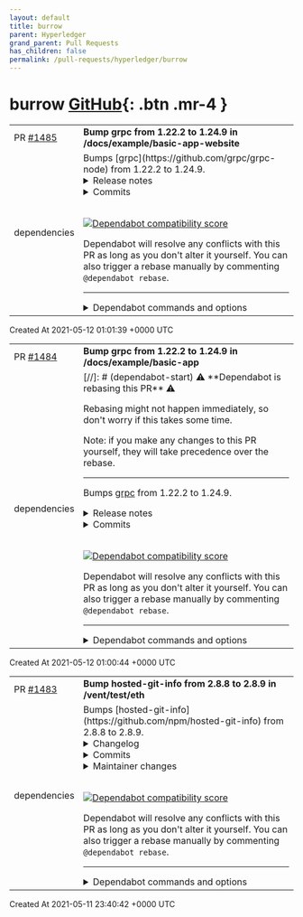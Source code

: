 ```yaml
---
layout: default
title: burrow
parent: Hyperledger
grand_parent: Pull Requests
has_children: false
permalink: /pull-requests/hyperledger/burrow
---
```


# burrow <span class="fs-3 right-align">[GitHub](https://github.com/hyperledger/burrow){: .btn .mr-4 }</span>


<div>
    <table>
        <tr>
            <td>
                PR <a href="https://github.com/hyperledger/burrow/pull/1485" class=".btn">#1485</a>
            </td>
            <td>
                <b>
                    Bump grpc from 1.22.2 to 1.24.9 in /docs/example/basic-app-website
                </b>
            </td>
        </tr>
        <tr>
            <td>
                <span class="chip">dependencies</span>
            </td>
            <td>
                Bumps [grpc](https://github.com/grpc/grpc-node) from 1.22.2 to 1.24.9.
<details>
<summary>Release notes</summary>
<p><em>Sourced from <a href="https://github.com/grpc/grpc-node/releases">grpc's releases</a>.</em></p>
<blockquote>
<h2>Node gRPC v1.24.7</h2>
<ul>
<li>Log just serialization and deserialization errors on the server, instead of logging all errors with the code <code>INTERNAL</code> (<a href="https://github-redirect.dependabot.com/grpc/grpc-node/issues/1750">#1750</a>)</li>
<li>Replace the <code>instanceof Function</code> check to make it work properly in certain environments (<a href="https://github-redirect.dependabot.com/grpc/grpc-node/issues/1759">#1759</a> contributed by <a href="https://github.com/zereraz"><code>@​zereraz</code></a>)</li>
</ul>
<h2>Node gRPC v1.24.6</h2>
<ul>
<li>Fix prototype pollution possibility in loadPackageDefinition (<a href="https://github-redirect.dependabot.com/grpc/grpc-node/issues/1701">#1701</a>)</li>
</ul>
<h2>Node gRPC v1.24.5</h2>
<ul>
<li>Add support for Electron 11 and newer versions of Electron 10 (<a href="https://github-redirect.dependabot.com/grpc/grpc-node/issues/1684">#1684</a>)</li>
</ul>
<h2>Node gRPC v1.24.4</h2>
<ul>
<li>Add support for Electron 10 and newer minor versions of Electron 8 and 9 (<a href="https://github-redirect.dependabot.com/grpc/grpc-node/issues/1615">#1615</a>)</li>
<li>Add a note in the README stating the latest supported versions of Node and Electron (<a href="https://github-redirect.dependabot.com/grpc/grpc-node/issues/1615">#1615</a>)</li>
<li>Prevent prototype pollution in <code>loadPackageDefinition</code> (<a href="https://github-redirect.dependabot.com/grpc/grpc-node/issues/1606">#1606</a>)</li>
<li>Add <code>ResponseType</code> to <code>ServerWritableStream</code> type definition for compatibility with <code>@grpc/grpc-js</code> (<a href="https://github-redirect.dependabot.com/grpc/grpc-node/issues/1590">#1590</a> contributed by <a href="https://github.com/badsyntax"><code>@​badsyntax</code></a>)</li>
<li>Add <code>methodTypes</code> enum to type definition (<a href="https://github-redirect.dependabot.com/grpc/grpc-node/issues/1496">#1496</a> contributed by <a href="https://github.com/jncr"><code>@​jncr</code></a>)</li>
</ul>
<h2>grpc 1.24.3</h2>
<ul>
<li>Add support for S390x (originally <a href="https://github-redirect.dependabot.com/grpc/grpc-node/issues/1230">#1230</a> contributed by <a href="https://github.com/shahidhs-ibm"><code>@​shahidhs-ibm</code></a>)</li>
<li>Add support for Node 14, and Electron 7, 8, and 9</li>
<li>Unbundle the dependency on <code>node-pre-gyp</code> (<a href="https://github-redirect.dependabot.com/grpc/grpc-node/issues/1371">#1371</a> contributed by <a href="https://github.com/Naktibalda"><code>@​Naktibalda</code></a>)</li>
</ul>
<p><strong>Known Issues</strong>:</p>
<ul>
<li><a href="https://github-redirect.dependabot.com/grpc/grpc-node/issues/1407">#1407</a> may cause errors when running on Node 14</li>
</ul>
<h2>Node gRPC v1.24.2</h2>
<ul>
<li>Publish some missing files to fix building from source (<a href="https://github-redirect.dependabot.com/grpc/grpc-node/issues/1060">#1060</a>)</li>
<li>Add support for Node 13 and Electron 7 (<a href="https://github-redirect.dependabot.com/grpc/grpc-node/issues/1097">#1097</a>)</li>
</ul>
<p><a href="https://github.com/grpc/grpc/releases/tag/v1.24.0">C core release notes</a></p>
<h2>Node gRPC v1.23.4</h2>
<p><a href="https://github.com/grpc/grpc/releases/tag/v1.23.1">C core release notes</a></p>
<h2>Node gRPC v1.23.3</h2>
<h2>Node gRPC v1.23.0</h2>
<ul>
<li>Fix Channel argument validation error messages (<a href="https://github-redirect.dependabot.com/grpc/grpc-node/issues/932">#932</a> contributed by <a href="https://github.com/clehene"><code>@​clehene</code></a>)</li>
<li>Add support for Electron 4.2 and 6.0 (<a href="https://github-redirect.dependabot.com/grpc/grpc-node/issues/939">#939</a> contributed by <a href="https://github.com/CapOM"><code>@​CapOM</code></a>, <a href="https://github-redirect.dependabot.com/grpc/grpc-node/issues/990">#990</a>)</li>
<li>Fix typos in TypeScript types file (<a href="https://github-redirect.dependabot.com/grpc/grpc-node/issues/972">#972</a>, <a href="https://github-redirect.dependabot.com/grpc/grpc-node/issues/983">#983</a> contributed by <a href="https://github.com/esilkensen"><code>@​esilkensen</code></a>)</li>
</ul>
<p><a href="https://github.com/grpc/grpc/releases/tag/v1.23.0">C core release notes</a></p>
<h2>Node gRPC v1.23.1</h2>
<ul>
<li>Remove dependency on <code>@types/protobufjs</code> (<a href="https://github-redirect.dependabot.com/grpc/grpc-node/issues/999">#999</a>)</li>
</ul>
<h2>Node gRPC v1.23.2</h2>
<!-- raw HTML omitted -->
</blockquote>
<p>... (truncated)</p>
</details>
<details>
<summary>Commits</summary>
<ul>
<li>See full diff in <a href="https://github.com/grpc/grpc-node/commits">compare view</a></li>
</ul>
</details>
<br />


[![Dependabot compatibility score](https://dependabot-badges.githubapp.com/badges/compatibility_score?dependency-name=grpc&package-manager=npm_and_yarn&previous-version=1.22.2&new-version=1.24.9)](https://docs.github.com/en/github/managing-security-vulnerabilities/about-dependabot-security-updates#about-compatibility-scores)

Dependabot will resolve any conflicts with this PR as long as you don't alter it yourself. You can also trigger a rebase manually by commenting `@dependabot rebase`.

[//]: # (dependabot-automerge-start)
[//]: # (dependabot-automerge-end)

---

<details>
<summary>Dependabot commands and options</summary>
<br />

You can trigger Dependabot actions by commenting on this PR:
- `@dependabot rebase` will rebase this PR
- `@dependabot recreate` will recreate this PR, overwriting any edits that have been made to it
- `@dependabot merge` will merge this PR after your CI passes on it
- `@dependabot squash and merge` will squash and merge this PR after your CI passes on it
- `@dependabot cancel merge` will cancel a previously requested merge and block automerging
- `@dependabot reopen` will reopen this PR if it is closed
- `@dependabot close` will close this PR and stop Dependabot recreating it. You can achieve the same result by closing it manually
- `@dependabot ignore this major version` will close this PR and stop Dependabot creating any more for this major version (unless you reopen the PR or upgrade to it yourself)
- `@dependabot ignore this minor version` will close this PR and stop Dependabot creating any more for this minor version (unless you reopen the PR or upgrade to it yourself)
- `@dependabot ignore this dependency` will close this PR and stop Dependabot creating any more for this dependency (unless you reopen the PR or upgrade to it yourself)
- `@dependabot use these labels` will set the current labels as the default for future PRs for this repo and language
- `@dependabot use these reviewers` will set the current reviewers as the default for future PRs for this repo and language
- `@dependabot use these assignees` will set the current assignees as the default for future PRs for this repo and language
- `@dependabot use this milestone` will set the current milestone as the default for future PRs for this repo and language

You can disable automated security fix PRs for this repo from the [Security Alerts page](https://github.com/hyperledger/burrow/network/alerts).

</details>
            </td>
        </tr>
    </table>
    <div class="right-align">
        Created At 2021-05-12 01:01:39 +0000 UTC
    </div>
</div>

<div>
    <table>
        <tr>
            <td>
                PR <a href="https://github.com/hyperledger/burrow/pull/1484" class=".btn">#1484</a>
            </td>
            <td>
                <b>
                    Bump grpc from 1.22.2 to 1.24.9 in /docs/example/basic-app
                </b>
            </td>
        </tr>
        <tr>
            <td>
                <span class="chip">dependencies</span>
            </td>
            <td>
                [//]: # (dependabot-start)
⚠️  **Dependabot is rebasing this PR** ⚠️ 

Rebasing might not happen immediately, so don't worry if this takes some time.

Note: if you make any changes to this PR yourself, they will take precedence over the rebase.

---

[//]: # (dependabot-end)

Bumps [grpc](https://github.com/grpc/grpc-node) from 1.22.2 to 1.24.9.
<details>
<summary>Release notes</summary>
<p><em>Sourced from <a href="https://github.com/grpc/grpc-node/releases">grpc's releases</a>.</em></p>
<blockquote>
<h2>Node gRPC v1.24.7</h2>
<ul>
<li>Log just serialization and deserialization errors on the server, instead of logging all errors with the code <code>INTERNAL</code> (<a href="https://github-redirect.dependabot.com/grpc/grpc-node/issues/1750">#1750</a>)</li>
<li>Replace the <code>instanceof Function</code> check to make it work properly in certain environments (<a href="https://github-redirect.dependabot.com/grpc/grpc-node/issues/1759">#1759</a> contributed by <a href="https://github.com/zereraz"><code>@​zereraz</code></a>)</li>
</ul>
<h2>Node gRPC v1.24.6</h2>
<ul>
<li>Fix prototype pollution possibility in loadPackageDefinition (<a href="https://github-redirect.dependabot.com/grpc/grpc-node/issues/1701">#1701</a>)</li>
</ul>
<h2>Node gRPC v1.24.5</h2>
<ul>
<li>Add support for Electron 11 and newer versions of Electron 10 (<a href="https://github-redirect.dependabot.com/grpc/grpc-node/issues/1684">#1684</a>)</li>
</ul>
<h2>Node gRPC v1.24.4</h2>
<ul>
<li>Add support for Electron 10 and newer minor versions of Electron 8 and 9 (<a href="https://github-redirect.dependabot.com/grpc/grpc-node/issues/1615">#1615</a>)</li>
<li>Add a note in the README stating the latest supported versions of Node and Electron (<a href="https://github-redirect.dependabot.com/grpc/grpc-node/issues/1615">#1615</a>)</li>
<li>Prevent prototype pollution in <code>loadPackageDefinition</code> (<a href="https://github-redirect.dependabot.com/grpc/grpc-node/issues/1606">#1606</a>)</li>
<li>Add <code>ResponseType</code> to <code>ServerWritableStream</code> type definition for compatibility with <code>@grpc/grpc-js</code> (<a href="https://github-redirect.dependabot.com/grpc/grpc-node/issues/1590">#1590</a> contributed by <a href="https://github.com/badsyntax"><code>@​badsyntax</code></a>)</li>
<li>Add <code>methodTypes</code> enum to type definition (<a href="https://github-redirect.dependabot.com/grpc/grpc-node/issues/1496">#1496</a> contributed by <a href="https://github.com/jncr"><code>@​jncr</code></a>)</li>
</ul>
<h2>grpc 1.24.3</h2>
<ul>
<li>Add support for S390x (originally <a href="https://github-redirect.dependabot.com/grpc/grpc-node/issues/1230">#1230</a> contributed by <a href="https://github.com/shahidhs-ibm"><code>@​shahidhs-ibm</code></a>)</li>
<li>Add support for Node 14, and Electron 7, 8, and 9</li>
<li>Unbundle the dependency on <code>node-pre-gyp</code> (<a href="https://github-redirect.dependabot.com/grpc/grpc-node/issues/1371">#1371</a> contributed by <a href="https://github.com/Naktibalda"><code>@​Naktibalda</code></a>)</li>
</ul>
<p><strong>Known Issues</strong>:</p>
<ul>
<li><a href="https://github-redirect.dependabot.com/grpc/grpc-node/issues/1407">#1407</a> may cause errors when running on Node 14</li>
</ul>
<h2>Node gRPC v1.24.2</h2>
<ul>
<li>Publish some missing files to fix building from source (<a href="https://github-redirect.dependabot.com/grpc/grpc-node/issues/1060">#1060</a>)</li>
<li>Add support for Node 13 and Electron 7 (<a href="https://github-redirect.dependabot.com/grpc/grpc-node/issues/1097">#1097</a>)</li>
</ul>
<p><a href="https://github.com/grpc/grpc/releases/tag/v1.24.0">C core release notes</a></p>
<h2>Node gRPC v1.23.4</h2>
<p><a href="https://github.com/grpc/grpc/releases/tag/v1.23.1">C core release notes</a></p>
<h2>Node gRPC v1.23.3</h2>
<h2>Node gRPC v1.23.0</h2>
<ul>
<li>Fix Channel argument validation error messages (<a href="https://github-redirect.dependabot.com/grpc/grpc-node/issues/932">#932</a> contributed by <a href="https://github.com/clehene"><code>@​clehene</code></a>)</li>
<li>Add support for Electron 4.2 and 6.0 (<a href="https://github-redirect.dependabot.com/grpc/grpc-node/issues/939">#939</a> contributed by <a href="https://github.com/CapOM"><code>@​CapOM</code></a>, <a href="https://github-redirect.dependabot.com/grpc/grpc-node/issues/990">#990</a>)</li>
<li>Fix typos in TypeScript types file (<a href="https://github-redirect.dependabot.com/grpc/grpc-node/issues/972">#972</a>, <a href="https://github-redirect.dependabot.com/grpc/grpc-node/issues/983">#983</a> contributed by <a href="https://github.com/esilkensen"><code>@​esilkensen</code></a>)</li>
</ul>
<p><a href="https://github.com/grpc/grpc/releases/tag/v1.23.0">C core release notes</a></p>
<h2>Node gRPC v1.23.1</h2>
<ul>
<li>Remove dependency on <code>@types/protobufjs</code> (<a href="https://github-redirect.dependabot.com/grpc/grpc-node/issues/999">#999</a>)</li>
</ul>
<h2>Node gRPC v1.23.2</h2>
<!-- raw HTML omitted -->
</blockquote>
<p>... (truncated)</p>
</details>
<details>
<summary>Commits</summary>
<ul>
<li>See full diff in <a href="https://github.com/grpc/grpc-node/commits">compare view</a></li>
</ul>
</details>
<br />


[![Dependabot compatibility score](https://dependabot-badges.githubapp.com/badges/compatibility_score?dependency-name=grpc&package-manager=npm_and_yarn&previous-version=1.22.2&new-version=1.24.9)](https://docs.github.com/en/github/managing-security-vulnerabilities/about-dependabot-security-updates#about-compatibility-scores)

Dependabot will resolve any conflicts with this PR as long as you don't alter it yourself. You can also trigger a rebase manually by commenting `@dependabot rebase`.

[//]: # (dependabot-automerge-start)
[//]: # (dependabot-automerge-end)

---

<details>
<summary>Dependabot commands and options</summary>
<br />

You can trigger Dependabot actions by commenting on this PR:
- `@dependabot rebase` will rebase this PR
- `@dependabot recreate` will recreate this PR, overwriting any edits that have been made to it
- `@dependabot merge` will merge this PR after your CI passes on it
- `@dependabot squash and merge` will squash and merge this PR after your CI passes on it
- `@dependabot cancel merge` will cancel a previously requested merge and block automerging
- `@dependabot reopen` will reopen this PR if it is closed
- `@dependabot close` will close this PR and stop Dependabot recreating it. You can achieve the same result by closing it manually
- `@dependabot ignore this major version` will close this PR and stop Dependabot creating any more for this major version (unless you reopen the PR or upgrade to it yourself)
- `@dependabot ignore this minor version` will close this PR and stop Dependabot creating any more for this minor version (unless you reopen the PR or upgrade to it yourself)
- `@dependabot ignore this dependency` will close this PR and stop Dependabot creating any more for this dependency (unless you reopen the PR or upgrade to it yourself)
- `@dependabot use these labels` will set the current labels as the default for future PRs for this repo and language
- `@dependabot use these reviewers` will set the current reviewers as the default for future PRs for this repo and language
- `@dependabot use these assignees` will set the current assignees as the default for future PRs for this repo and language
- `@dependabot use this milestone` will set the current milestone as the default for future PRs for this repo and language

You can disable automated security fix PRs for this repo from the [Security Alerts page](https://github.com/hyperledger/burrow/network/alerts).

</details>
            </td>
        </tr>
    </table>
    <div class="right-align">
        Created At 2021-05-12 01:00:44 +0000 UTC
    </div>
</div>

<div>
    <table>
        <tr>
            <td>
                PR <a href="https://github.com/hyperledger/burrow/pull/1483" class=".btn">#1483</a>
            </td>
            <td>
                <b>
                    Bump hosted-git-info from 2.8.8 to 2.8.9 in /vent/test/eth
                </b>
            </td>
        </tr>
        <tr>
            <td>
                <span class="chip">dependencies</span>
            </td>
            <td>
                Bumps [hosted-git-info](https://github.com/npm/hosted-git-info) from 2.8.8 to 2.8.9.
<details>
<summary>Changelog</summary>
<p><em>Sourced from <a href="https://github.com/npm/hosted-git-info/blob/v2.8.9/CHANGELOG.md">hosted-git-info's changelog</a>.</em></p>
<blockquote>
<h2><a href="https://github.com/npm/hosted-git-info/compare/v2.8.8...v2.8.9">2.8.9</a> (2021-04-07)</h2>
<h3>Bug Fixes</h3>
<ul>
<li>backport regex fix from <a href="https://github-redirect.dependabot.com/npm/hosted-git-info/issues/76">#76</a> (<a href="https://github.com/npm/hosted-git-info/commit/29adfe5">29adfe5</a>), closes <a href="https://github-redirect.dependabot.com/npm/hosted-git-info/issues/84">#84</a></li>
</ul>
<p><!-- raw HTML omitted --><!-- raw HTML omitted --></p>
</blockquote>
</details>
<details>
<summary>Commits</summary>
<ul>
<li><a href="https://github.com/npm/hosted-git-info/commit/8d4b3697d79bcd89cdb36d1db165e3696c783a01"><code>8d4b369</code></a> chore(release): 2.8.9</li>
<li><a href="https://github.com/npm/hosted-git-info/commit/29adfe5ef789784c861b2cdeb15051ec2ba651a7"><code>29adfe5</code></a> fix: backport regex fix from <a href="https://github-redirect.dependabot.com/npm/hosted-git-info/issues/76">#76</a></li>
<li>See full diff in <a href="https://github.com/npm/hosted-git-info/compare/v2.8.8...v2.8.9">compare view</a></li>
</ul>
</details>
<details>
<summary>Maintainer changes</summary>
<p>This version was pushed to npm by <a href="https://www.npmjs.com/~nlf">nlf</a>, a new releaser for hosted-git-info since your current version.</p>
</details>
<br />


[![Dependabot compatibility score](https://dependabot-badges.githubapp.com/badges/compatibility_score?dependency-name=hosted-git-info&package-manager=npm_and_yarn&previous-version=2.8.8&new-version=2.8.9)](https://docs.github.com/en/github/managing-security-vulnerabilities/about-dependabot-security-updates#about-compatibility-scores)

Dependabot will resolve any conflicts with this PR as long as you don't alter it yourself. You can also trigger a rebase manually by commenting `@dependabot rebase`.

[//]: # (dependabot-automerge-start)
[//]: # (dependabot-automerge-end)

---

<details>
<summary>Dependabot commands and options</summary>
<br />

You can trigger Dependabot actions by commenting on this PR:
- `@dependabot rebase` will rebase this PR
- `@dependabot recreate` will recreate this PR, overwriting any edits that have been made to it
- `@dependabot merge` will merge this PR after your CI passes on it
- `@dependabot squash and merge` will squash and merge this PR after your CI passes on it
- `@dependabot cancel merge` will cancel a previously requested merge and block automerging
- `@dependabot reopen` will reopen this PR if it is closed
- `@dependabot close` will close this PR and stop Dependabot recreating it. You can achieve the same result by closing it manually
- `@dependabot ignore this major version` will close this PR and stop Dependabot creating any more for this major version (unless you reopen the PR or upgrade to it yourself)
- `@dependabot ignore this minor version` will close this PR and stop Dependabot creating any more for this minor version (unless you reopen the PR or upgrade to it yourself)
- `@dependabot ignore this dependency` will close this PR and stop Dependabot creating any more for this dependency (unless you reopen the PR or upgrade to it yourself)
- `@dependabot use these labels` will set the current labels as the default for future PRs for this repo and language
- `@dependabot use these reviewers` will set the current reviewers as the default for future PRs for this repo and language
- `@dependabot use these assignees` will set the current assignees as the default for future PRs for this repo and language
- `@dependabot use this milestone` will set the current milestone as the default for future PRs for this repo and language

You can disable automated security fix PRs for this repo from the [Security Alerts page](https://github.com/hyperledger/burrow/network/alerts).

</details>
            </td>
        </tr>
    </table>
    <div class="right-align">
        Created At 2021-05-11 23:40:42 +0000 UTC
    </div>
</div>

